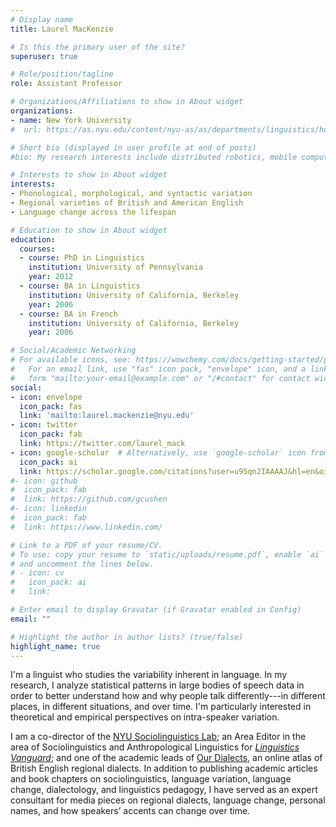 ```yaml
---
# Display name
title: Laurel MacKenzie

# Is this the primary user of the site?
superuser: true

# Role/position/tagline
role: Assistant Professor

# Organizations/Affiliations to show in About widget
organizations:
- name: New York University
#  url: https://as.nyu.edu/content/nyu-as/as/departments/linguistics/homepage.html

# Short bio (displayed in user profile at end of posts)
#bio: My research interests include distributed robotics, mobile computing and programmable matter.

# Interests to show in About widget
interests:
- Phonological, morphological, and syntactic variation
- Regional varieties of British and American English
- Language change across the lifespan

# Education to show in About widget
education:
  courses:
  - course: PhD in Linguistics
    institution: University of Pennsylvania
    year: 2012
  - course: BA in Linguistics
    institution: University of California, Berkeley
    year: 2006
  - course: BA in French
    institution: University of California, Berkeley
    year: 2006

# Social/Academic Networking
# For available icons, see: https://wowchemy.com/docs/getting-started/page-builder/#icons
#   For an email link, use "fas" icon pack, "envelope" icon, and a link in the
#   form "mailto:your-email@example.com" or "/#contact" for contact widget.
social:
- icon: envelope
  icon_pack: fas
  link: 'mailto:laurel.mackenzie@nyu.edu'
- icon: twitter
  icon_pack: fab
  link: https://twitter.com/laurel_mack
- icon: google-scholar  # Alternatively, use `google-scholar` icon from `ai` icon pack
  icon_pack: ai
  link: https://scholar.google.com/citations?user=u95qn2IAAAAJ&hl=en&oi=ao
#- icon: github
#  icon_pack: fab
#  link: https://github.com/gcushen
#- icon: linkedin
#  icon_pack: fab
#  link: https://www.linkedin.com/

# Link to a PDF of your resume/CV.
# To use: copy your resume to `static/uploads/resume.pdf`, enable `ai` icons in `params.toml`, 
# and uncomment the lines below.
# - icon: cv
#   icon_pack: ai
#   link: 

# Enter email to display Gravatar (if Gravatar enabled in Config)
email: ""

# Highlight the author in author lists? (true/false)
highlight_name: true
---
```


I'm a linguist who studies the variability inherent in language. In my research, I analyze statistical patterns in large bodies of speech data in order to better understand how and why people talk differently---in different places, in different situations, and over time. I'm particularly interested in theoretical and empirical perspectives on intra-speaker variation.

I am a co-director of the [NYU Sociolinguistics Lab](https://wp.nyu.edu/sociolab/); an Area Editor in the area of Sociolinguistics and Anthropological Linguistics for [*Linguistics Vanguard*](https://www.degruyter.com/journal/key/lingvan/html?lang=en); and one of the academic leads of [Our Dialects](https://www.ourdialects.uk/), an online atlas of British English regional dialects. In addition to publishing academic articles and book chapters on sociolinguistics, language variation, language change, dialectology, and linguistics pedagogy, I have served as an expert consultant for media pieces on regional dialects, language change, personal names, and how speakers’ accents can change over time.
